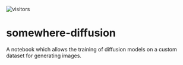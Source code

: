 ![visitors](https://visitor-badge.glitch.me/badge?page_id=somewhere_diffusion)
# somewhere-diffusion
A notebook which allows the training of diffusion models on a custom dataset for generating images.
